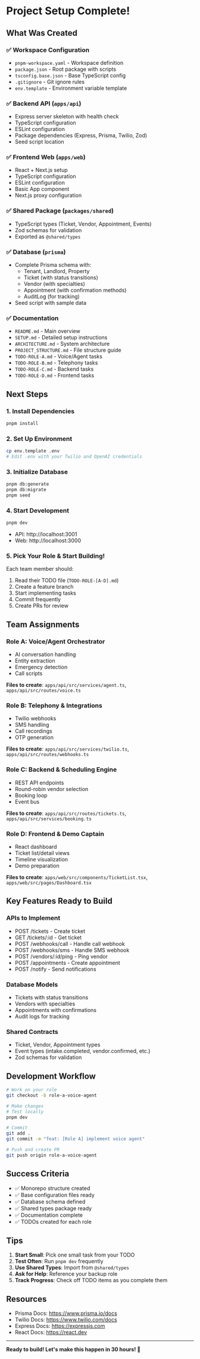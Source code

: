 # Project Setup Complete! 

## What Was Created

### ✅ Workspace Configuration
- `pnpm-workspace.yaml` - Workspace definition
- `package.json` - Root package with scripts
- `tsconfig.base.json` - Base TypeScript config
- `.gitignore` - Git ignore rules
- `env.template` - Environment variable template

### ✅ Backend API (`apps/api`)
- Express server skeleton with health check
- TypeScript configuration
- ESLint configuration
- Package dependencies (Express, Prisma, Twilio, Zod)
- Seed script location

### ✅ Frontend Web (`apps/web`)
- React + Next.js setup
- TypeScript configuration
- ESLint configuration
- Basic App component
- Next.js proxy configuration

### ✅ Shared Package (`packages/shared`)
- TypeScript types (Ticket, Vendor, Appointment, Events)
- Zod schemas for validation
- Exported as `@shared/types`

### ✅ Database (`prisma`)
- Complete Prisma schema with:
  - Tenant, Landlord, Property
  - Ticket (with status transitions)
  - Vendor (with specialties)
  - Appointment (with confirmation methods)
  - AuditLog (for tracking)
- Seed script with sample data

### ✅ Documentation
- `README.md` - Main overview
- `SETUP.md` - Detailed setup instructions
- `ARCHITECTURE.md` - System architecture
- `PROJECT_STRUCTURE.md` - File structure guide
- `TODO-ROLE-A.md` - Voice/Agent tasks
- `TODO-ROLE-B.md` - Telephony tasks
- `TODO-ROLE-C.md` - Backend tasks
- `TODO-ROLE-D.md` - Frontend tasks

## Next Steps

### 1. Install Dependencies
```bash
pnpm install
```

### 2. Set Up Environment
```bash
cp env.template .env
# Edit .env with your Twilio and OpenAI credentials
```

### 3. Initialize Database
```bash
pnpm db:generate
pnpm db:migrate
pnpm seed
```

### 4. Start Development
```bash
pnpm dev
```

- API: http://localhost:3001
- Web: http://localhost:3000

### 5. Pick Your Role & Start Building!

Each team member should:
1. Read their TODO file (`TODO-ROLE-[A-D].md`)
2. Create a feature branch
3. Start implementing tasks
4. Commit frequently
5. Create PRs for review

## Team Assignments

### Role A: Voice/Agent Orchestrator
- AI conversation handling
- Entity extraction
- Emergency detection
- Call scripts

**Files to create**: `apps/api/src/services/agent.ts`, `apps/api/src/routes/voice.ts`

### Role B: Telephony & Integrations
- Twilio webhooks
- SMS handling
- Call recordings
- OTP generation

**Files to create**: `apps/api/src/services/twilio.ts`, `apps/api/src/routes/webhooks.ts`

### Role C: Backend & Scheduling Engine
- REST API endpoints
- Round-robin vendor selection
- Booking loop
- Event bus

**Files to create**: `apps/api/src/routes/tickets.ts`, `apps/api/src/services/booking.ts`

### Role D: Frontend & Demo Captain
- React dashboard
- Ticket list/detail views
- Timeline visualization
- Demo preparation

**Files to create**: `apps/web/src/components/TicketList.tsx`, `apps/web/src/pages/Dashboard.tsx`

## Key Features Ready to Build

### APIs to Implement
- POST /tickets - Create ticket
- GET /tickets/:id - Get ticket
- POST /webhooks/call - Handle call webhook
- POST /webhooks/sms - Handle SMS webhook
- POST /vendors/:id/ping - Ping vendor
- POST /appointments - Create appointment
- POST /notify - Send notifications

### Database Models
- Tickets with status transitions
- Vendors with specialties
- Appointments with confirmations
- Audit logs for tracking

### Shared Contracts
- Ticket, Vendor, Appointment types
- Event types (intake.completed, vendor.confirmed, etc.)
- Zod schemas for validation

## Development Workflow

```bash
# Work on your role
git checkout -b role-a-voice-agent

# Make changes
# Test locally
pnpm dev

# Commit
git add .
git commit -m "feat: [Role A] implement voice agent"

# Push and create PR
git push origin role-a-voice-agent
```

## Success Criteria

- ✅ Monorepo structure created
- ✅ Base configuration files ready
- ✅ Database schema defined
- ✅ Shared types package ready
- ✅ Documentation complete
- ✅ TODOs created for each role

## Tips

1. **Start Small**: Pick one small task from your TODO
2. **Test Often**: Run `pnpm dev` frequently
3. **Use Shared Types**: Import from `@shared/types`
4. **Ask for Help**: Reference your backup role
5. **Track Progress**: Check off TODO items as you complete them

## Resources

- Prisma Docs: https://www.prisma.io/docs
- Twilio Docs: https://www.twilio.com/docs
- Express Docs: https://expressjs.com
- React Docs: https://react.dev


---

**Ready to build! Let's make this happen in 30 hours! 🚀**

